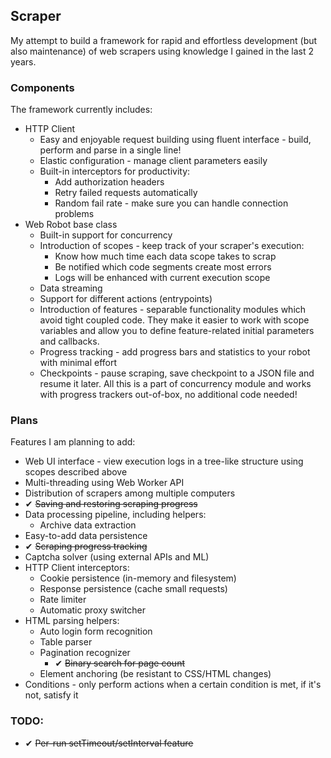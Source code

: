 ## Scraper
My attempt to build a framework for rapid and effortless development (but also maintenance) of web scrapers using knowledge I gained in the last 2 years.

### Components
The framework currently includes:
- HTTP Client
    - Easy and enjoyable request building using fluent interface - build, perform and parse in a single line!
    - Elastic configuration - manage client parameters easily
    - Built-in interceptors for productivity:
        - Add authorization headers
        - Retry failed requests automatically
        - Random fail rate - make sure you can handle connection problems
- Web Robot base class
    - Built-in support for concurrency
    - Introduction of scopes - keep track of your scraper's execution:
        - Know how much time each data scope takes to scrap
        - Be notified which code segments create most errors
        - Logs will be enhanced with current execution scope
    - Data streaming
    - Support for different actions (entrypoints)
    - Introduction of features - separable functionality modules which avoid tight coupled code. 
      They make it easier to work with scope variables and allow you to define feature-related
      initial parameters and callbacks.
    - Progress tracking - add progress bars and statistics to your robot with minimal effort
    - Checkpoints - pause scraping, save checkpoint to a JSON file and resume it later.
      All this is a part of concurrency module and works with progress trackers out-of-box,
      no additional code needed!

### Plans
Features I am planning to add:
- Web UI interface - view execution logs in a tree-like structure using scopes described above
- Multi-threading using Web Worker API
- Distribution of scrapers among multiple computers
- ✔ ~~Saving and restoring scraping progress~~
- Data processing pipeline, including helpers:
    - Archive data extraction
- Easy-to-add data persistence
- ✔ ~~Scraping progress tracking~~
- Captcha solver (using external APIs and ML)
- HTTP Client interceptors:
    - Cookie persistence (in-memory and filesystem)
    - Response persistence (cache small requests)
    - Rate limiter
    - Automatic proxy switcher
- HTML parsing helpers:
    - Auto login form recognition
    - Table parser
    - Pagination recognizer
        - ✔ ~~Binary search for page count~~
    - Element anchoring (be resistant to CSS/HTML changes)
- Conditions - only perform actions when a certain condition is met, if it's not, satisfy it

### TODO:
- ✔ ~~Per-run setTimeout/setInterval feature~~
